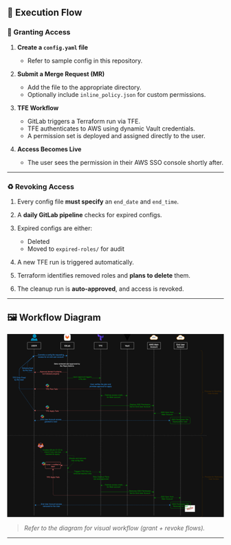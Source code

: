## 🔄 Execution Flow

### 🔐 Granting Access

1. **Create a `config.yaml` file**

   * Refer to sample config in this repository.
2. **Submit a Merge Request (MR)**

   * Add the file to the appropriate directory.
   * Optionally include `inline_policy.json` for custom permissions.
3. **TFE Workflow**

   * GitLab triggers a Terraform run via TFE.
   * TFE authenticates to AWS using dynamic Vault credentials.
   * A permission set is deployed and assigned directly to the user.
4. **Access Becomes Live**

   * The user sees the permission in their AWS SSO console shortly after.

---

### ♻️ Revoking Access

1. Every config file **must specify** an `end_date` and `end_time`.
2. A **daily GitLab pipeline** checks for expired configs.
3. Expired configs are either:

   * Deleted
   * Moved to `expired-roles/` for audit
4. A new TFE run is triggered automatically.
5. Terraform identifies removed roles and **plans to delete** them.
6. The cleanup run is **auto-approved**, and access is revoked.

---

## 🖼️ Workflow Diagram

![Execution Flow](./assets/execution-flow.png)

> *Refer to the diagram for visual workflow (grant + revoke flows).*

---
